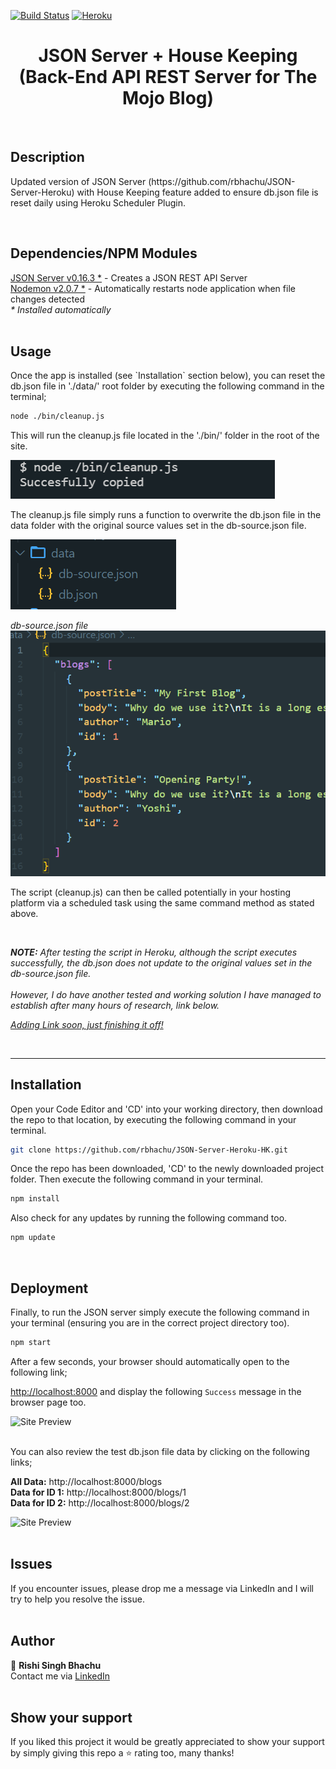 [![Build Status](https://travis-ci.org/gelstudios/gitfiti.svg?branch=master)](https://github.com/rbhachu/JSON-Server-Heroku-HK) [![Heroku](https://heroku-badge.herokuapp.com/?app=rbhachu-json-server-heroku-hk)](https://github.com/rbhachu/JSON-Server-Heroku-HK)


<h1 align="center">JSON Server + House Keeping<br>(Back-End API REST Server for The Mojo Blog)</h1>
<br>


## Description
<p>Updated version of JSON Server (https://github.com/rbhachu/JSON-Server-Heroku) with House Keeping feature added to ensure db.json file is reset daily using Heroku Scheduler Plugin.
</p><br>


## Dependencies/NPM Modules
[JSON Server v0.16.3 *](https://www.npmjs.com/package/json-server) - Creates a JSON REST API Server<br>
[Nodemon v2.0.7 *](https://www.npmjs.com/package/nodemon) - Automatically restarts node application when file changes detected<br>
<i> * Installed automatically</i>
<br>
<br>


## Usage
<p>Once the app is installed (see `Installation` section below), you can reset the db.json file in './data/' root folder by executing the following command in the terminal;</p>

```sh
node ./bin/cleanup.js
```

<p>
This will run the cleanup.js file located in the './bin/' folder in the root of the site.

![Run Command](./imgs-readme/terminal1.png)

The cleanup.js file simply runs a function to overwrite the db.json file in the data folder with the original source values set in the db-source.json file.

![Files](./imgs-readme/db-files.png)

*db-source.json file*<br>
![File source](./imgs-readme/db-file.png)

The script (cleanup.js) can then be called potentially in your hosting platform via a scheduled task using the same command method as stated above.</p>

<br>
<p><i>
<b>NOTE:</b> After testing the script in Heroku, although the script executes successfully, the db.json does not update to the original values set in the db-source.json file.
<br><br>
However, I do have another tested and working solution I have managed to establish after many hours of research, link below.

[Adding Link soon, just finishing it off!](#)
</i></p>
<br>


---

## Installation 
<p>Open your Code Editor and 'CD' into your working directory, then download the repo to that location, by executing the following command in your terminal.<p>

```sh
git clone https://github.com/rbhachu/JSON-Server-Heroku-HK.git
```

<p>Once the repo has been downloaded, 'CD' to the newly downloaded project folder. Then execute the following command in your terminal.<p>

```sh
npm install
```

<p>Also check for any updates by running the following command too.<p>

```sh
npm update
```
<br>




## Deployment
<p>Finally, to run the JSON server simply execute the following command in your terminal (ensuring you are in the correct project directory too).</p>

```sh
npm start
```

<p>After a few seconds, your browser should automatically open to the following link; 

[http://localhost:8000](http://localhost:8000) and display the following `Success` message in the browser page too.</p>

![Site Preview](./imgs-readme/site-preview.png)
<br><br>

<p>You can also review the test db.json file data by clicking on the following links;<br>

**All Data:** http://localhost:8000/blogs<br>
**Data for ID 1:** http://localhost:8000/blogs/1<br>
**Data for ID 2:** http://localhost:8000/blogs/2
</p>

![Site Preview](./imgs-readme/site-preview2.png)
<br><br>


## Issues
If you encounter issues, please drop me a message via LinkedIn and I will try to help you resolve the issue.
<br><br>


## Author
👤 **Rishi Singh Bhachu**<br>
Contact me via [LinkedIn](https://www.linkedin.com/in/rishisinghbhachu/)
<br><br>


## Show your support
If you liked this project it would be greatly appreciated to show your support by simply giving this repo a ⭐️ rating too, many thanks!
